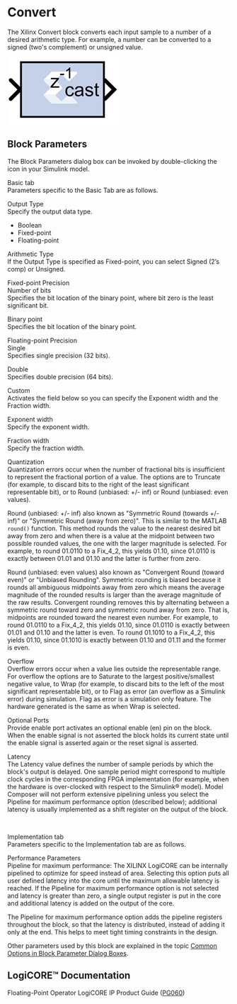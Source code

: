 # Convert

The Xilinx Convert block converts each input sample to a number of a
desired arithmetic type. For example, a number can be converted to a
signed (two's complement) or unsigned value.

![](./Images/svh1555432812423.png)

## Block Parameters

The Block Parameters dialog box can be invoked by double-clicking the
icon in your Simulink model.

Basic tab  
Parameters specific to the Basic Tab are as follows.

Output Type  
Specify the output data type.

- Boolean
- Fixed-point
- Floating-point

Arithmetic Type  
If the Output Type is specified as Fixed-point, you can select Signed
(2’s comp) or Unsigned.

Fixed-point Precision  
Number of bits  
Specifies the bit location of the binary point, where bit zero is the
least significant bit.

Binary point  
Specifies the bit location of the binary point.

Floating-point Precision  
Single  
Specifies single precision (32 bits).

Double  
Specifies double precision (64 bits).

Custom  
Activates the field below so you can specify the Exponent width and the
Fraction width.

Exponent width  
Specify the exponent width.

Fraction width  
Specify the fraction width.

Quantization  
Quantization errors occur when the number of fractional bits is
insufficient to represent the fractional portion of a value. The options
are to Truncate (for example, to discard bits to the right of the least
significant representable bit), or to Round (unbiased: +/- inf) or Round
(unbiased: even values).

Round (unbiased: +/- inf) also known as "Symmetric Round (towards +/-
inf)" or "Symmetric Round (away from zero)". This is similar to the
MATLAB `round()` function. This method rounds the value to the nearest
desired bit away from zero and when there is a value at the midpoint
between two possible rounded values, the one with the larger magnitude
is selected. For example, to round 01.0110 to a Fix_4_2, this yields
01.10, since 01.0110 is exactly between 01.01 and 01.10 and the latter
is further from zero.

Round (unbiased: even values) also known as "Convergent Round (toward
even)" or "Unbiased Rounding". Symmetric rounding is biased because it
rounds all ambiguous midpoints away from zero which means the average
magnitude of the rounded results is larger than the average magnitude of
the raw results. Convergent rounding removes this by alternating between
a symmetric round toward zero and symmetric round away from zero. That
is, midpoints are rounded toward the nearest even number. For example,
to round 01.0110 to a Fix_4_2, this yields 01.10, since 01.0110 is
exactly between 01.01 and 01.10 and the latter is even. To round 01.1010
to a Fix_4_2, this yields 01.10, since 01.1010 is exactly between 01.10
and 01.11 and the former is even.

Overflow  
Overflow errors occur when a value lies outside the representable range.
For overflow the options are to Saturate to the largest
positive/smallest negative value, to Wrap (for example, to discard bits
to the left of the most significant representable bit), or to Flag as
error (an overflow as a Simulink error) during simulation. Flag as error
is a simulation only feature. The hardware generated is the same as when
Wrap is selected.

Optional Ports  
Provide enable port activates an optional enable (en) pin on the block.
When the enable signal is not asserted the block holds its current state
until the enable signal is asserted again or the reset signal is
asserted.

Latency  
The Latency value defines the number of sample periods by which the
block's output is delayed. One sample period might correspond to
multiple clock cycles in the corresponding FPGA implementation (for
example, when the hardware is over-clocked with respect to the Simulink®
model). Model Composer will not perform extensive pipelining unless you
select the Pipeline for maximum performance option (described below);
additional latency is usually implemented as a shift register on the
output of the block.

&nbsp;

Implementation tab  
Parameters specific to the Implementation tab are as follows.

Performance Parameters  
Pipeline for maximum performance: The XILINX LogiCORE can be internally
pipelined to optimize for speed instead of area. Selecting this option
puts all user defined latency into the core until the maximum allowable
latency is reached. If the Pipeline for maximum performance option is
not selected and latency is greater than zero, a single output register
is put in the core and additional latency is added on the output of the
core.

The Pipeline for maximum performance option adds the pipeline registers
throughout the block, so that the latency is distributed, instead of
adding it only at the end. This helps to meet tight timing constraints
in the design.

Other parameters used by this block are explained in the topic [Common
Options in Block Parameter Dialog
Boxes](common-options-in-block-parameter-dialog-boxes-aa1032308.html).

## LogiCORE™ Documentation

Floating-Point Operator LogiCORE IP Product Guide
([PG060](https://www.xilinx.com/cgi-bin/docs/ipdoc?c=floating_point;v=latest;d=pg060-floating-point.pdf))
